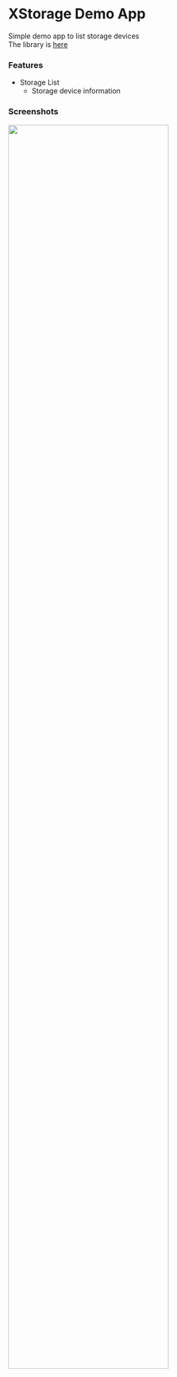 # XStorage Demo App
Simple demo app to list storage devices<br/>
The library is [here](https://github.com/CamiloDelReal/x_storage)

### Features
- Storage List
  * Storage device information

### Screenshots
<p float="left">
<img src="https://github.com/CamiloDelReal/xstorage_demo/blob/develop/screenshots/sshot-1.png" width="80%" height="80%" />
</p>
